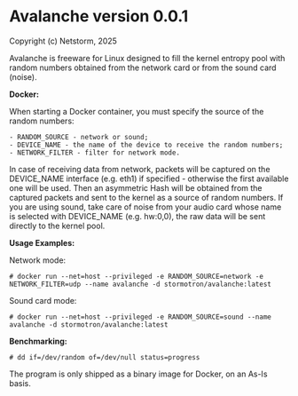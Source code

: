 Avalanche version 0.0.1
============================
Copyright (c) Netstorm, 2025

Avalanche is freeware for Linux designed to fill the kernel entropy pool with random numbers obtained from the network card or from the sound card (noise).

**Docker:**

When starting a Docker container, you must specify the source of the random numbers:
```
- RANDOM_SOURCE - network or sound;
- DEVICE_NAME - the name of the device to receive the random numbers;
- NETWORK_FILTER - filter for network mode.
```

In case of receiving data from network, packets will be captured on the DEVICE_NAME interface (e.g. eth1) if specified - otherwise the first available one will be used. Then an asymmetric Hash will be obtained from the captured packets and sent to the kernel as a source of random numbers. If you are using sound, take care of noise from your audio card whose name is selected with DEVICE_NAME (e.g. hw:0,0), the raw data will be sent directly to the kernel pool.

**Usage Examples:**

Network mode:
```
# docker run --net=host --privileged -e RANDOM_SOURCE=network -e NETWORK_FILTER=udp --name avalanche -d stormotron/avalanche:latest
```

Sound card mode:
```
# docker run --net=host --privileged -e RANDOM_SOURCE=sound --name avalanche -d stormotron/avalanche:latest
```

**Benchmarking:**
```
# dd if=/dev/random of=/dev/null status=progress
```

The program is only shipped as a binary image for Docker, on an As-Is basis.
